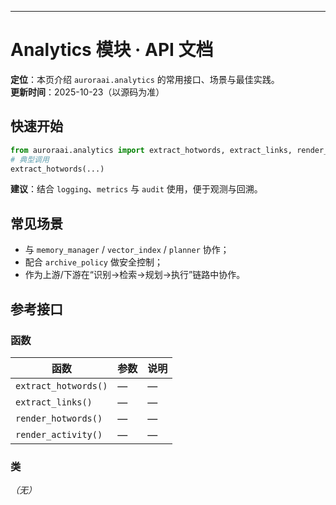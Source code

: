 ---
# Analytics 模块 · API 文档

<div class="doc-card">
<strong>定位</strong>：本页介绍 <code>auroraai.analytics</code> 的常用接口、场景与最佳实践。<br/>
<strong>更新时间</strong>：2025-10-23（以源码为准）
</div>

## 快速开始
```python
from auroraai.analytics import extract_hotwords, extract_links, render_hotwords
# 典型调用
extract_hotwords(...)
```

<div class="callout tip">
<b>建议</b>：结合 <code>logging</code>、<code>metrics</code> 与 <code>audit</code> 使用，便于观测与回溯。
</div>

## 常见场景
- 与 <code>memory_manager</code> / <code>vector_index</code> / <code>planner</code> 协作；
- 配合 <code>archive_policy</code> 做安全控制；
- 作为上游/下游在“识别→检索→规划→执行”链路中协作。

## 参考接口

### 函数
| 函数 | 参数 | 说明 |
|---|---|---|
| `extract_hotwords()` | — | — |
| `extract_links()` | — | — |
| `render_hotwords()` | — | — |
| `render_activity()` | — | — |


### 类
_（无）_

